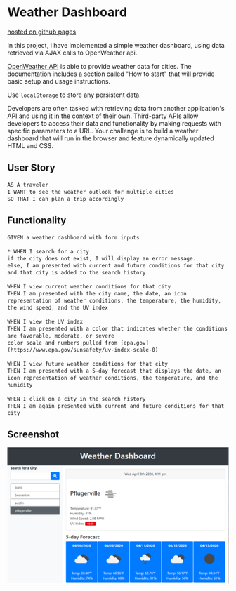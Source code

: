 # Weather Dashboard
[hosted on github pages](https://brian-fairbanks.github.io/WeatherDashboard/)

In this project, I have implemented a simple weather dashboard, using data retrieved via AJAX calls to OpenWeather api. 

[OpenWeather API](https://openweathermap.org/api) is able to provide weather data for cities. The documentation includes a section called "How to start" that will provide basic setup and usage instructions.

Use `localStorage` to store any persistent data.

Developers are often tasked with retrieving data from another application's API and using it in the context of their own. Third-party APIs allow developers to access their data and functionality by making requests with specific parameters to a URL. Your challenge is to build a weather dashboard that will run in the browser and feature dynamically updated HTML and CSS.

## User Story

```
AS A traveler
I WANT to see the weather outlook for multiple cities
SO THAT I can plan a trip accordingly
```

## Functionality

```
GIVEN a weather dashboard with form inputs

* WHEN I search for a city
if the city does not exist, I will display an error message.
else, I am presented with current and future conditions for that city and that city is added to the search history

WHEN I view current weather conditions for that city
THEN I am presented with the city name, the date, an icon representation of weather conditions, the temperature, the humidity, the wind speed, and the UV index

WHEN I view the UV index
THEN I am presented with a color that indicates whether the conditions are favorable, moderate, or severe
color scale and numbers pulled from [epa.gov](https://www.epa.gov/sunsafety/uv-index-scale-0)

WHEN I view future weather conditions for that city
THEN I am presented with a 5-day forecast that displays the date, an icon representation of weather conditions, the temperature, and the humidity

WHEN I click on a city in the search history
THEN I am again presented with current and future conditions for that city
```

## Screenshot
![Weather Dashboard screenshot](https://github.com/Brian-Fairbanks/WeatherDashboard/blob/master/weatherDashboard.PNG?raw=true)
